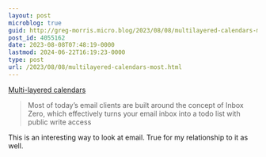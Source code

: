 ```yaml
---
layout: post
microblog: true
guid: http://greg-morris.micro.blog/2023/08/08/multilayered-calendars-most.html
post_id: 4055162
date: 2023-08-08T07:48:19-0000
lastmod: 2024-06-22T16:19:23-0000
type: post
url: /2023/08/08/multilayered-calendars-most.html
---
```

[Multi-layered calendars](https://julian.digital/2023/07/06/multi-layered-calendars/)

> Most of today’s email clients are built around the concept of Inbox Zero, which effectively turns your email inbox into a todo list with public write access

This is an interesting way to look at email.  True for my relationship to it as well. 
